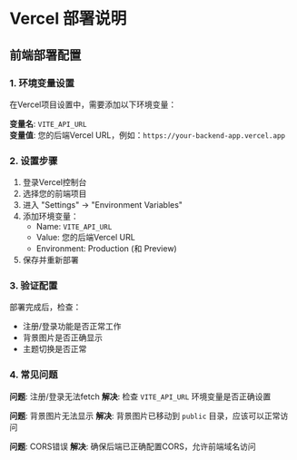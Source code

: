 # Vercel 部署说明

## 前端部署配置

### 1. 环境变量设置

在Vercel项目设置中，需要添加以下环境变量：

**变量名**: `VITE_API_URL`  
**变量值**: 您的后端Vercel URL，例如：`https://your-backend-app.vercel.app`

### 2. 设置步骤

1. 登录Vercel控制台
2. 选择您的前端项目
3. 进入 "Settings" → "Environment Variables"
4. 添加环境变量：
   - Name: `VITE_API_URL`
   - Value: 您的后端Vercel URL
   - Environment: Production (和 Preview)
5. 保存并重新部署

### 3. 验证配置

部署完成后，检查：
- 注册/登录功能是否正常工作
- 背景图片是否正确显示
- 主题切换是否正常

### 4. 常见问题

**问题**: 注册/登录无法fetch
**解决**: 检查 `VITE_API_URL` 环境变量是否正确设置

**问题**: 背景图片无法显示
**解决**: 背景图片已移动到 `public` 目录，应该可以正常访问

**问题**: CORS错误
**解决**: 确保后端已正确配置CORS，允许前端域名访问 